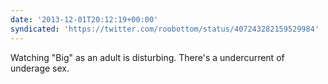 ```yaml
---
date: '2013-12-01T20:12:19+00:00'
syndicated: 'https://twitter.com/roobottom/status/407243282159529984'
---
```

Watching "Big" as an adult is disturbing. There's a undercurrent of underage sex.
